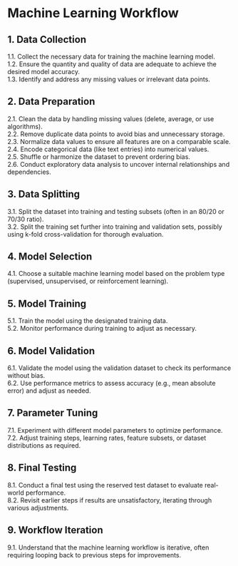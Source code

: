 # Machine Learning Workflow

## 1. Data Collection

1.1. Collect the necessary data for training the machine learning model.  
1.2. Ensure the quantity and quality of data are adequate to achieve the desired model accuracy.  
1.3. Identify and address any missing values or irrelevant data points.  

## 2. Data Preparation

2.1. Clean the data by handling missing values (delete, average, or use algorithms).  
2.2. Remove duplicate data points to avoid bias and unnecessary storage.  
2.3. Normalize data values to ensure all features are on a comparable scale.  
2.4. Encode categorical data (like text entries) into numerical values.  
2.5. Shuffle or harmonize the dataset to prevent ordering bias.  
2.6. Conduct exploratory data analysis to uncover internal relationships and dependencies.  

## 3. Data Splitting

3.1. Split the dataset into training and testing subsets (often in an 80/20 or 70/30 ratio).  
3.2. Split the training set further into training and validation sets, possibly using k-fold cross-validation for thorough evaluation.  

## 4. Model Selection

4.1. Choose a suitable machine learning model based on the problem type (supervised, unsupervised, or reinforcement learning).  

## 5. Model Training

5.1. Train the model using the designated training data.  
5.2. Monitor performance during training to adjust as necessary.  

## 6. Model Validation

6.1. Validate the model using the validation dataset to check its performance without bias.  
6.2. Use performance metrics to assess accuracy (e.g., mean absolute error) and adjust as needed.  

## 7. Parameter Tuning

7.1. Experiment with different model parameters to optimize performance.  
7.2. Adjust training steps, learning rates, feature subsets, or dataset distributions as required.  

## 8. Final Testing

8.1. Conduct a final test using the reserved test dataset to evaluate real-world performance.  
8.2. Revisit earlier steps if results are unsatisfactory, iterating through various adjustments.  

## 9. Workflow Iteration

9.1. Understand that the machine learning workflow is iterative, often requiring looping back to previous steps for improvements.  
